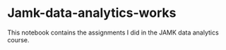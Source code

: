 # Jamk-data-analytics-works

This notebook contains the assignments I did in the JAMK data analytics course. 

